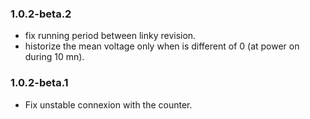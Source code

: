 ### 1.0.2-beta.2
* fix running period between linky revision.
* historize the mean voltage only when is different of 0 (at power on during 10 mn).

### 1.0.2-beta.1
* Fix unstable connexion with the counter.
